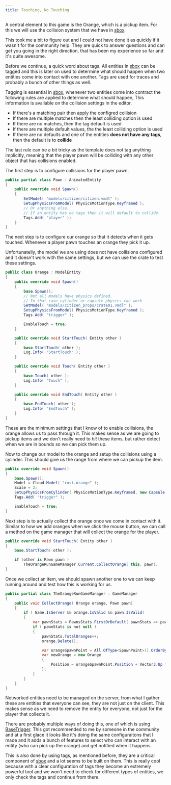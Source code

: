 ```yaml
---
title: Touching, No Touching
---
```


A central element to this game is the Orange, which is a pickup item. For this we will use
the collision system that we have in [sbox](https://sbox.facepunch.com).

This took me a bit to figure out and I could not have done it as quickly if it wasn't for
the community help. They are quick to answer questions and can get you going in the right
direction, that has been my experience so far and it's quite awesome.

Before we continue, a quick word about tags. All entities in [sbox](https://sbox.facepunch.com)
can be tagged and this is later on used to determine what should happen when two entities
come into contact with one another. Tags are used for traces and probably a bunch of other
things as well.

Tagging is essential in [sbox](https://sbox.facepunch.com), whenever two entities come into
contract the following rules are applied to determine what should happen, This information
is available on the collision settings in the editor.

* If there's a matching pair then apply the configred collision
* If there are multiple matches then the least colliding option is used
* If there are no matches, then the tag default is used
* If there are multiple default values, the the least colliding option is used
* If there are no defaults and one of the entities **does not have any tags**, then the default is to **collide**

The last rule can be a bit tricky as the template does not tag anything implicitly, meaning
that the player pawn will be colliding with any other object that has collisions enabled.

The first step is to configure collisions for the player pawn.

```csharp
public partial class Pawn : AnimatedEntity
{
    public override void Spawn()
    {
        SetModel( "models/citizen/citizen.vmdl" );
        SetupPhysicsFromModel( PhysicsMotionType.Keyframed );
        // Or anything else.
        // If an entity has no tags then it will default to collide.
        Tags.Add( "player" );
    }
}
```

The next step is to configure our orange so that it detects when it gets touched. Whenever
a player pawn touches an orange they pick it up.

Unfortunatelly, the model we are using does not have collisions configured and it doesn't
work with the same settings, but we can use the crate to test these settings.

```csharp
public class Orange : ModelEntity
{
    public override void Spawn()
    {
        base.Spawn();
        // Not all models have physics defined.
        // In that case cylinder or capsule physics can work
        SetModel( "models/citizen_props/crate01.vmdl" );
        SetupPhysicsFromModel( PhysicsMotionType.Keyframed );
        Tags.Add( "trigger" );

        EnableTouch = true;
    }

    public override void StartTouch( Entity other )
    {
        base.StartTouch( other );
        Log.Info( "StartTouch" );
    }

    public override void Touch( Entity other )
    {
        base.Touch( other );
        Log.Info( "Touch" );
    }

    public override void EndTouch( Entity other )
    {
        base.EndTouch( other );
        Log.Info( "EndTouch" );
    }
}
```

These are the minimum settings that I know of to enable collisions, the orange allows us to
pass through it. This makes sense as we are going to pickup items and we don't really need
to _hit_ these items, but rather detect when we are in bounds so we can pick them up.

Now to change our model to the orange and setup the collisions using a cylinder. This should
give us the range from where we can pickup the item.

```csharp
public override void Spawn()
{
    base.Spawn();
    Model = Cloud.Model( "rust.orange" );
    Scale = 2;
    SetupPhysicsFromCylinder( PhysicsMotionType.Keyframed, new Capsule( Vector3.Zero, Vector3.Up * 5, 5 ) );
    Tags.Add( "trigger" );

    EnableTouch = true;
}
```

Next step is to actually collect the orange once we come in contact with it. Similar to how we
add oranges when we click the mouse button, we can call a method on the game manager that will
collect the orange for the player.

```csharp
public override void StartTouch( Entity other )
{
    base.StartTouch( other );

    if (other is Pawn pawn )
        TheOrangeRunGameManager.Current.CollectOrange( this, pawn);
}
```

Once we collect an item, we should spawn another one to we can keep running around and test
how this is working for us.

```csharp
public partial class TheOrangeRunGameManager : GameManager
{
    public void CollectOrange( Orange orange, Pawn pawn)
    {
        if ( Game.IsServer && orange.IsValid && pawn.IsValid)
        {
            var pawnStats = PawnsStats.FirstOrDefault( pawnStats => pawnStats.Id == pawn.Client.Id );
            if ( pawnStats is not null )
            {
                pawnStats.TotalOranges++;
                orange.Delete();

                var orangeSpawnPoint = All.OfType<SpawnPoint>().OrderBy( _ => Guid.NewGuid() ).First();
                var newOrange = new Orange
                {
                    Position = orangeSpawnPoint.Position + Vector3.Up * 20
                };
            }
        }
    }
}
```

Networked entities need to be managed on the server, from what I gather these are entities
that everyone can see, they are not just on the client. This makes sense as we need to remove
the entity for everyone, not just for the player that collects it.

There are probably multiple ways of doing this, one of which is using [BaseTrigger](https://asset.party/api/Sandbox.BaseTrigger).
This got recommended to me by someone in the community and at a first glace it looks like
it's doing the same configuraitons that I made and it adds a bunch of features to select who
can interact with an entity (who can pick up the orange) and get notified when it happens.

This is also done by using tags, as mentioned before, they are a critical component of
[sbox](https://sbox.facepunch.com) and a lot seems to be built on them. This is really cool
because with a clear configuration of tags they become an extremely powerful tool and we
won't need to check for different types of entities, we only check the tags and continue
from there.
